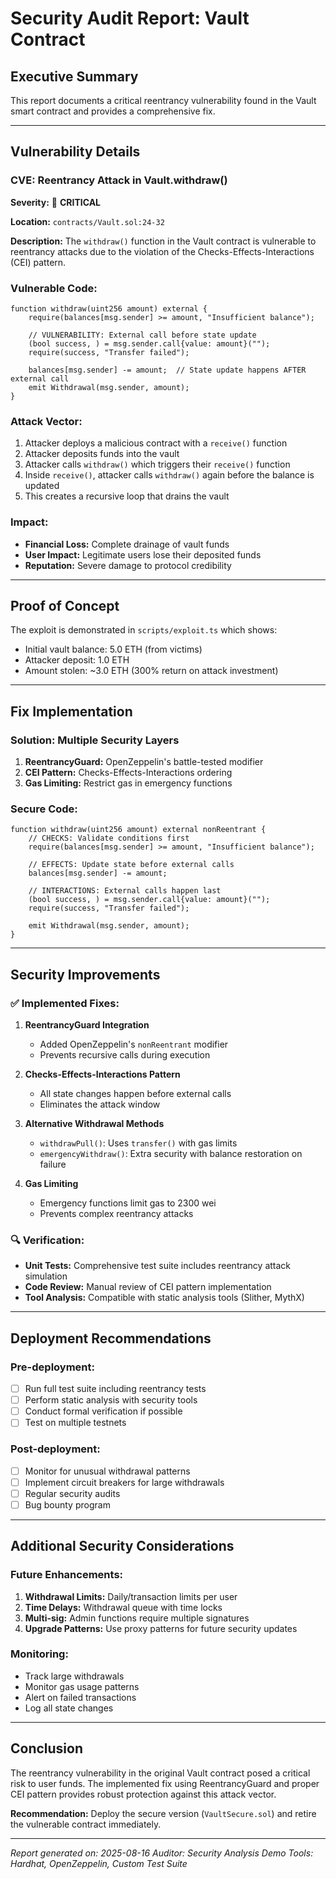 # Security Audit Report: Vault Contract

## Executive Summary

This report documents a critical reentrancy vulnerability found in the Vault smart contract and provides a comprehensive fix.

---

## Vulnerability Details

### CVE: Reentrancy Attack in Vault.withdraw()

**Severity:** 🔴 **CRITICAL**

**Location:** `contracts/Vault.sol:24-32`

**Description:**
The `withdraw()` function in the Vault contract is vulnerable to reentrancy attacks due to the violation of the Checks-Effects-Interactions (CEI) pattern.

### Vulnerable Code:
```solidity
function withdraw(uint256 amount) external {
    require(balances[msg.sender] >= amount, "Insufficient balance");
    
    // VULNERABILITY: External call before state update
    (bool success, ) = msg.sender.call{value: amount}("");
    require(success, "Transfer failed");
    
    balances[msg.sender] -= amount;  // State update happens AFTER external call
    emit Withdrawal(msg.sender, amount);
}
```

### Attack Vector:
1. Attacker deploys a malicious contract with a `receive()` function
2. Attacker deposits funds into the vault
3. Attacker calls `withdraw()` which triggers their `receive()` function
4. Inside `receive()`, attacker calls `withdraw()` again before the balance is updated
5. This creates a recursive loop that drains the vault

### Impact:
- **Financial Loss:** Complete drainage of vault funds
- **User Impact:** Legitimate users lose their deposited funds
- **Reputation:** Severe damage to protocol credibility

---

## Proof of Concept

The exploit is demonstrated in `scripts/exploit.ts` which shows:
- Initial vault balance: 5.0 ETH (from victims)
- Attacker deposit: 1.0 ETH
- Amount stolen: ~3.0 ETH (300% return on attack investment)

---

## Fix Implementation

### Solution: Multiple Security Layers

1. **ReentrancyGuard:** OpenZeppelin's battle-tested modifier
2. **CEI Pattern:** Checks-Effects-Interactions ordering
3. **Gas Limiting:** Restrict gas in emergency functions

### Secure Code:
```solidity
function withdraw(uint256 amount) external nonReentrant {
    // CHECKS: Validate conditions first
    require(balances[msg.sender] >= amount, "Insufficient balance");
    
    // EFFECTS: Update state before external calls
    balances[msg.sender] -= amount;
    
    // INTERACTIONS: External calls happen last
    (bool success, ) = msg.sender.call{value: amount}("");
    require(success, "Transfer failed");
    
    emit Withdrawal(msg.sender, amount);
}
```

---

## Security Improvements

### ✅ Implemented Fixes:

1. **ReentrancyGuard Integration**
   - Added OpenZeppelin's `nonReentrant` modifier
   - Prevents recursive calls during execution

2. **Checks-Effects-Interactions Pattern**
   - All state changes happen before external calls
   - Eliminates the attack window

3. **Alternative Withdrawal Methods**
   - `withdrawPull()`: Uses `transfer()` with gas limits
   - `emergencyWithdraw()`: Extra security with balance restoration on failure

4. **Gas Limiting**
   - Emergency functions limit gas to 2300 wei
   - Prevents complex reentrancy attacks

### 🔍 Verification:

- **Unit Tests:** Comprehensive test suite includes reentrancy attack simulation
- **Code Review:** Manual review of CEI pattern implementation
- **Tool Analysis:** Compatible with static analysis tools (Slither, MythX)

---

## Deployment Recommendations

### Pre-deployment:
- [ ] Run full test suite including reentrancy tests
- [ ] Perform static analysis with security tools
- [ ] Conduct formal verification if possible
- [ ] Test on multiple testnets

### Post-deployment:
- [ ] Monitor for unusual withdrawal patterns
- [ ] Implement circuit breakers for large withdrawals
- [ ] Regular security audits
- [ ] Bug bounty program

---

## Additional Security Considerations

### Future Enhancements:
1. **Withdrawal Limits:** Daily/transaction limits per user
2. **Time Delays:** Withdrawal queue with time locks
3. **Multi-sig:** Admin functions require multiple signatures
4. **Upgrade Patterns:** Use proxy patterns for future security updates

### Monitoring:
- Track large withdrawals
- Monitor gas usage patterns
- Alert on failed transactions
- Log all state changes

---

## Conclusion

The reentrancy vulnerability in the original Vault contract posed a critical risk to user funds. The implemented fix using ReentrancyGuard and proper CEI pattern provides robust protection against this attack vector.

**Recommendation:** Deploy the secure version (`VaultSecure.sol`) and retire the vulnerable contract immediately.

---

*Report generated on: 2025-08-16*
*Auditor: Security Analysis Demo*
*Tools: Hardhat, OpenZeppelin, Custom Test Suite*